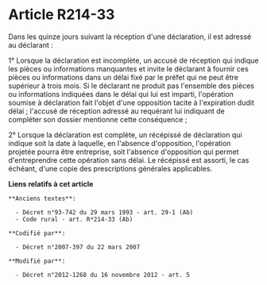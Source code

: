 # Article R214-33

Dans les quinze jours suivant la réception d'une déclaration, il est adressé au déclarant :

1° Lorsque la déclaration est incomplète, un accusé de réception qui indique les pièces ou informations manquantes et invite
le déclarant à fournir ces pièces ou informations dans un délai fixé par le préfet qui ne peut être supérieur à trois mois.
Si le déclarant ne produit pas l'ensemble des pièces ou informations indiquées dans le délai qui lui est imparti, l'opération
soumise à déclaration fait l'objet d'une opposition tacite à l'expiration dudit délai ; l'accusé de réception adressé au
requérant lui indiquant de compléter son dossier mentionne cette conséquence ;

2° Lorsque la déclaration est complète, un récépissé de déclaration qui indique soit la date à laquelle, en l'absence
d'opposition, l'opération projetée pourra être entreprise, soit l'absence d'opposition qui permet d'entreprendre cette
opération sans délai. Le récépissé est assorti, le cas échéant, d'une copie des prescriptions générales applicables.

**Liens relatifs à cet article**

	**Anciens textes**:

	  - Décret n°93-742 du 29 mars 1993 - art. 29-1 (Ab)
	  - Code rural - art. R*214-33 (Ab)

	**Codifié par**:

	  - Décret n°2007-397 du 22 mars 2007

	**Modifié par**:

	  - Décret n°2012-1268 du 16 novembre 2012 - art. 5
